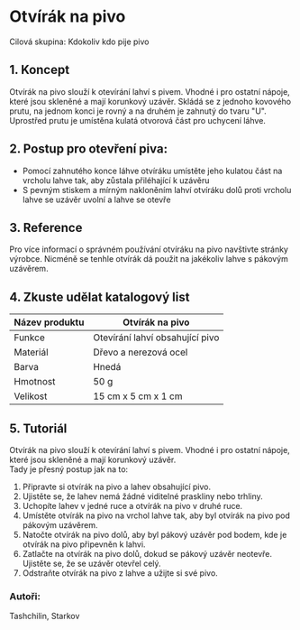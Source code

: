# Otvírák na pivo
Cilová skupina: Kdokoliv kdo pije pivo

## 1. Koncept 
Otvírák na pivo slouží k otevírání lahví s pivem. Vhodné i pro ostatní nápoje, které jsou skleněné a mají korunkový uzávěr. Skládá se z jednoho kovového prutu, na jednom konci je rovný a na druhém je zahnutý do tvaru "U". Uprostřed prutu je umístěna kulatá otvorová část pro uchycení láhve.

## 2. Postup pro otevření piva:
- Pomocí zahnutého konce láhve otvíráku umístěte jeho kulatou část na vrcholu lahve tak, aby zůstala přiléhající k uzávěru
- S pevným stiskem a mírným nakloněním lahví otvíráku dolů proti vrcholu lahve se uzávěr uvolní a lahve se otevře

## 3. Reference
Pro více informací o správném používání otvíráku na pivo navštivte stránky výrobce. Nicméně se tenhle otvírák dá použit na jakékoliv lahve s pákovým uzávěrem.

## 4. Zkuste udělat katalogový list
| Název produktu | Otvírák na pivo |
| --- | --- |
| Funkce | Otevírání lahví obsahující pivo |
| Materiál | Dřevo a nerezová ocel |
| Barva | Hnedá |
| Hmotnost | 50 g |
| Velikost | 15 cm x 5 cm x 1 cm |

## 5. Tutoriál
Otvírák na pivo slouží k otevírání lahví s pivem. Vhodné i pro ostatní nápoje, které jsou skleněné a mají korunkový uzávěr. \
Tady je přesný postup jak na to:
1. Připravte si otvírák na pivo a lahev obsahující pivo.
2. Ujistěte se, že lahev nemá žádné viditelné praskliny nebo trhliny.
3. Uchopíte lahev v jedné ruce a otvírák na pivo v druhé ruce.
4. Umístěte otvírák na pivo na vrchol lahve tak, aby byl otvírák na pivo pod pákovým uzávěrem.
5. Natočte otvírák na pivo dolů, aby byl pákový uzávěr pod bodem, kde je otvírák na pivo připevněn k lahvi.
6. Zatlačte na otvírák na pivo dolů, dokud se pákový uzávěr neotevře. Ujistěte se, že se uzávěr otevřel celý.
7. Odstraňte otvírák na pivo z lahve a užijte si své pivo.

### Autoři: 
Tashchilin, Starkov
